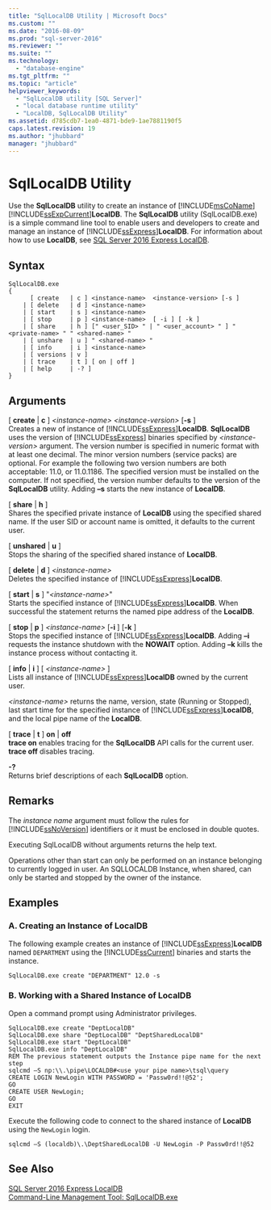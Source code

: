 ```yaml
---
title: "SqlLocalDB Utility | Microsoft Docs"
ms.custom: ""
ms.date: "2016-08-09"
ms.prod: "sql-server-2016"
ms.reviewer: ""
ms.suite: ""
ms.technology: 
  - "database-engine"
ms.tgt_pltfrm: ""
ms.topic: "article"
helpviewer_keywords: 
  - "SqlLocalDB utility [SQL Server]"
  - "local database runtime utility"
  - "LocalDB, SqlLocalDB Utility"
ms.assetid: d785cdb7-1ea0-4871-bde9-1ae7881190f5
caps.latest.revision: 19
ms.author: "jhubbard"
manager: "jhubbard"
---
```

# SqlLocalDB Utility
  Use the **SqlLocalDB** utility to create an instance of [!INCLUDE[msCoName](../advanced-analytics/r-services/tutorials/includes/msconame-md.md)][!INCLUDE[ssExpCurrent](../database-engine/configure/windows/includes/ssexpcurrent-md.md)]**LocalDB**. The **SqlLocalDB** utility (SqlLocalDB.exe) is a simple command line tool to enable users and developers to create and manage an instance of [!INCLUDE[ssExpress](../database-engine/configure/windows/includes/ssexpress-md.md)]**LocalDB**. For information about how to use **LocalDB**, see [SQL Server 2016 Express LocalDB](../database-engine/configure/windows/sql-server-2016-express-localdb.md).  
  
## Syntax  
  
```  
SqlLocalDB.exe   
{  
      [ create   | c ] <instance-name>  <instance-version> [-s ]  
    | [ delete   | d ] <instance-name>  
    | [ start    | s ] <instance-name>  
    | [ stop     | p ] <instance-name>  [ -i ] [ -k ]  
    | [ share    | h ] [" <user_SID> " | " <user_account> " ] " <private-name> " " <shared-name> "  
    | [ unshare  | u ] " <shared-name> "  
    | [ info     | i ] <instance-name>  
    | [ versions | v ]  
    | [ trace    | t ] [ on | off ]  
    | [ help     | -? ]  
}  
```  
  
## Arguments  
 [ **create** | **c** ] *\<instance-name>* *\<instance-version>* [**-s** ]  
 Creates a new of instance of [!INCLUDE[ssExpress](../database-engine/configure/windows/includes/ssexpress-md.md)]**LocalDB**. **SqlLocalDB** uses the version of [!INCLUDE[ssExpress](../database-engine/configure/windows/includes/ssexpress-md.md)] binaries specified by *\<instance-version>* argument. The version number is specified in numeric format with at least one decimal. The minor version numbers (service packs) are optional. For example the following two version numbers are both acceptable: 11.0, or 11.0.1186. The specified version must be installed on the computer. If not specified, the version number defaults to the version of the **SqlLocalDB** utility. Adding **–s** starts the new instance of **LocalDB**.  
  
 [ **share** | **h** ]  
 Shares the specified private instance of **LocalDB** using the specified shared name. If the user SID or account name is omitted, it defaults to the current user.  
  
 [ **unshared** | **u** ]  
 Stops the sharing of the specified shared instance of **LocalDB**.  
  
 [ **delete** | **d** ] *\<instance-name>*  
 Deletes the specified instance of [!INCLUDE[ssExpress](../database-engine/configure/windows/includes/ssexpress-md.md)]**LocalDB**.  
  
 [ **start** | **s** ] "*\<instance-name>*"  
 Starts the specified instance of [!INCLUDE[ssExpress](../database-engine/configure/windows/includes/ssexpress-md.md)]**LocalDB**. When successful the statement returns the named pipe address of the **LocalDB**.  
  
 [ **stop** | **p** ] *\<instance-name>* [**-i** ] [**-k** ]  
 Stops the specified instance of [!INCLUDE[ssExpress](../database-engine/configure/windows/includes/ssexpress-md.md)]**LocalDB**. Adding **–i** requests the instance shutdown with the **NOWAIT** option. Adding **–k** kills the instance process without contacting it.  
  
 [ **info** | **i** ] [ *\<instance-name>* ]  
 Lists all instance of [!INCLUDE[ssExpress](../database-engine/configure/windows/includes/ssexpress-md.md)]**LocalDB** owned by the current user.  
  
 *\<instance-name>* returns the name, version, state (Running or Stopped), last start time for the specified instance of [!INCLUDE[ssExpress](../database-engine/configure/windows/includes/ssexpress-md.md)]**LocalDB**, and the local pipe name of the **LocalDB**.  
  
 [ **trace** | **t** ] **on** | **off**  
 **trace on** enables tracing for the **SqlLocalDB** API calls for the current user. **trace off** disables tracing.  
  
 **-?**  
 Returns brief descriptions of each **SqlLocalDB** option.  
  
## Remarks  
 The *instance name* argument must follow the rules for [!INCLUDE[ssNoVersion](../advanced-analytics/r-services/includes/ssnoversion-md.md)] identifiers or it must be enclosed in double quotes.  
  
 Executing SqlLocalDB without arguments returns the help text.  
  
 Operations other than start can only be performed on an instance belonging to currently logged in user. An SQLLOCALDB Instance, when shared, can only be started and stopped by the owner of the instance.  
  
## Examples  
  
### A. Creating an Instance of LocalDB  
 The following example creates an instance of [!INCLUDE[ssExpress](../database-engine/configure/windows/includes/ssexpress-md.md)]**LocalDB** named `DEPARTMENT` using the [!INCLUDE[ssCurrent](../advanced-analytics/r-services/includes/sscurrent-md.md)] binaries and starts the instance.  
  
```  
SqlLocalDB.exe create "DEPARTMENT" 12.0 -s  
```  
  
### B. Working with a Shared Instance of LocalDB  
 Open a command prompt using Administrator privileges.  
  
```  
SqlLocalDB.exe create "DeptLocalDB"  
SqlLocalDB.exe share "DeptLocalDB" "DeptSharedLocalDB"  
SqlLocalDB.exe start "DeptLocalDB"  
SqlLocalDB.exe info "DeptLocalDB"  
REM The previous statement outputs the Instance pipe name for the next step  
sqlcmd –S np:\\.\pipe\LOCALDB#<use your pipe name>\tsql\query  
CREATE LOGIN NewLogin WITH PASSWORD = 'Passw0rd!!@52';   
GO  
CREATE USER NewLogin;  
GO  
EXIT  
```  
  
 Execute the following code to connect to the shared instance of **LocalDB** using the `NewLogin` login.  
  
```  
sqlcmd –S (localdb)\.\DeptSharedLocalDB -U NewLogin -P Passw0rd!!@52  
```  
  
## See Also  
 [SQL Server 2016 Express LocalDB](../database-engine/configure/windows/sql-server-2016-express-localdb.md)  
[Command-Line Management Tool: SqlLocalDB.exe](../relational-databases/express-localdb-instance-apis/command-line-management-tool-sqllocaldb.exe.md)  
  